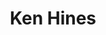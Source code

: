 ---
layout: default
title: "Ken Hines"
job_title: "Sales Representative"
email: kenhines@pettingzooplush.com
portrait: "http://placehold.it/300x200"
category: "staff"
---
